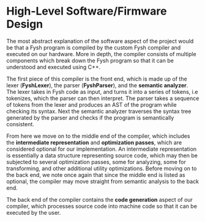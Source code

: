 # High-Level Software/Firmware Design

The most abstract explanation of the software aspect of the project would be
that a Fysh program is compiled by the custom Fysh compiler and executed on our
hardware. More in depth, the compiler consists of multiple components which
break down the Fysh program so that it can be understood and executed using C++.

The first piece of this compiler is the front end, which is made up of the lexer
(**FyshLexer**), the parser (**FyshParser**), and the **semantic analyzer**. The
lexer takes in Fysh code as input, and turns it into a series of tokens, i.e
tokenizes, which the parser can then interpret. The parser takes a sequence of
tokens from the lexer and produces an AST of the program while checking its
syntax. Next the semantic analyzer traverses the syntax tree generated by the
parser and checks if the program is semantically consistent.

From here we move on to the middle end of the compiler, which includes the
**intermediate representation** and **optimization passes**, which are
considered optional for our implementation. An intermediate representation is
essentially a data structure representing source code, which may then be
subjected to several optimization passes, some for analyzing, some for
transforming, and other additional utility optimizations. Before moving on to
the back end, we note once again that since the middle end is listed as
optional, the compiler may move straight from semantic analysis to the back end.

The back end of the compiler contains the **code generation** aspect of our
compiler, which processes source code into machine code so that it can be
executed by the user.

